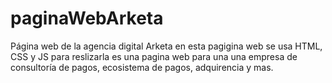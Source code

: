 # paginaWebArketa
Página web de la agencia digital Arketa
en esta pagigina web se usa HTML, CSS y JS para reslizarla
es una pagina web para una una empresa de consultoría de
pagos, ecosistema de pagos, adquirencia y mas.
